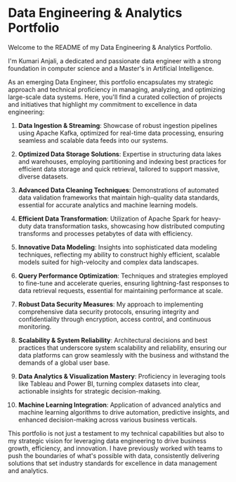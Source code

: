 # Data Engineering &amp; Analytics Portfolio
Welcome to the README of my Data Engineering & Analytics Portfolio.

I'm Kumari Anjali, a dedicated and passionate data engineer with a strong foundation in computer science and a Master's in Artificial Intelligence. 

As an emerging Data Engineer, this portfolio encapsulates my strategic approach and technical proficiency in managing, analyzing, and optimizing large-scale data systems. Here, you'll find a curated collection of projects and initiatives that highlight my commitment to excellence in data engineering:

1. **Data Ingestion & Streaming**: Showcase of robust ingestion pipelines using Apache Kafka, optimized for real-time data processing, ensuring seamless and scalable data feeds into our systems.

2. **Optimized Data Storage Solutions**: Expertise in structuring data lakes and warehouses, employing partitioning and indexing best practices for efficient data storage and quick retrieval, tailored to support massive, diverse datasets.

3. **Advanced Data Cleaning Techniques**: Demonstrations of automated data validation frameworks that maintain high-quality data standards, essential for accurate analytics and machine learning models.

4. **Efficient Data Transformation**: Utilization of Apache Spark for heavy-duty data transformation tasks, showcasing how distributed computing transforms and processes petabytes of data with efficiency.

5. **Innovative Data Modeling**: Insights into sophisticated data modeling techniques, reflecting my ability to construct highly efficient, scalable models suited for high-velocity and complex data landscapes.

6. **Query Performance Optimization**: Techniques and strategies employed to fine-tune and accelerate queries, ensuring lightning-fast responses to data retrieval requests, essential for maintaining performance at scale.

7. **Robust Data Security Measures**: My approach to implementing comprehensive data security protocols, ensuring integrity and confidentiality through encryption, access control, and continuous monitoring.

8. **Scalability & System Reliability**: Architectural decisions and best practices that underscore system scalability and reliability, ensuring our data platforms can grow seamlessly with the business and withstand the demands of a global user base.

9. **Data Analytics & Visualization Mastery**: Proficiency in leveraging tools like Tableau and Power BI, turning complex datasets into clear, actionable insights for strategic decision-making.

10. **Machine Learning Integration**: Application of advanced analytics and machine learning algorithms to drive automation, predictive insights, and enhanced decision-making across various business verticals.

This portfolio is not just a testament to my technical capabilities but also to my strategic vision for leveraging data engineering to drive business growth, efficiency, and innovation. I have previously worked with teams to push the boundaries of what's possible with data, consistently delivering solutions that set industry standards for excellence in data management and analytics.
